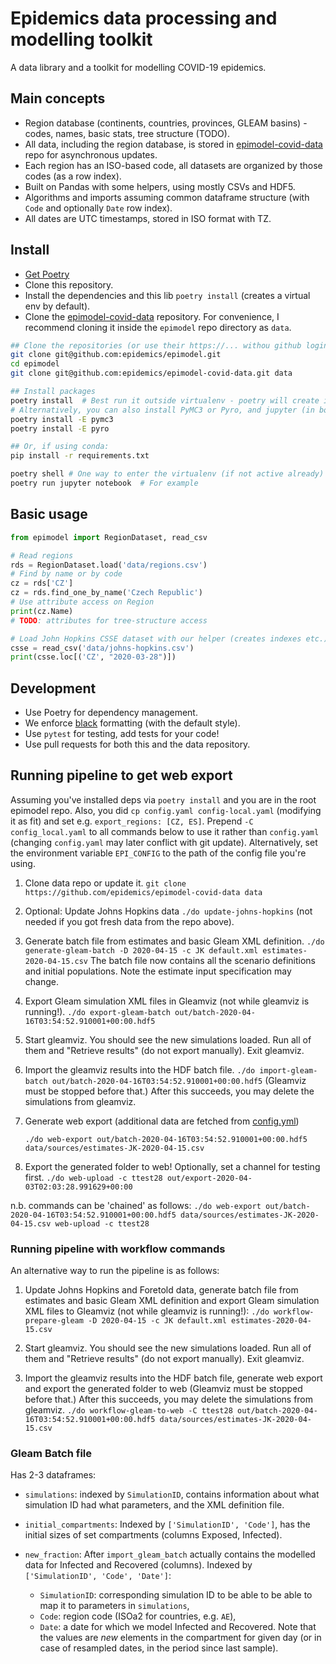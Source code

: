 # Epidemics data processing and modelling toolkit

A data library and a toolkit for modelling COVID-19 epidemics.

## Main concepts

* Region database (continents, countries, provinces, GLEAM basins) - codes, names, basic stats, tree structure (TODO).
* All data, including the region database, is stored in [epimodel-covid-data](https://github.com/epidemics/epimodel-covid-data) repo for asynchronous updates.
* Each region has an ISO-based code, all datasets are organized by those codes (as a row index).
* Built on Pandas with some helpers, using mostly CSVs and HDF5.
* Algorithms and imports assuming common dataframe structure (with `Code` and optionally `Date` row index).
* All dates are UTC timestamps, stored in ISO format with TZ.

## Install

* [Get Poetry](https://python-poetry.org/docs/#installation)
* Clone this repository.
* Install the dependencies and this lib `poetry install` (creates a virtual env by default).
* Clone the [epimodel-covid-data](https://github.com/epidemics/epimodel-covid-data/) repository. For convenience, I recommend cloning it inside the `epimodel` repo directory as `data`.

```sh
## Clone the repositories (or use their https://... withou github login)
git clone git@github.com:epidemics/epimodel.git
cd epimodel
git clone git@github.com:epidemics/epimodel-covid-data.git data

## Install packages
poetry install  # Best run it outside virtualenv - poetry will create its own
# Alternatively, you can also install PyMC3 or Pyro, and jupyter (in both cases):
poetry install -E pymc3
poetry install -E pyro

## Or, if using conda:
pip install -r requirements.txt

poetry shell # One way to enter the virtualenv (if not active already)
poetry run jupyter notebook  # For example
```

## Basic usage

```python
from epimodel import RegionDataset, read_csv

# Read regions
rds = RegionDataset.load('data/regions.csv')
# Find by name or by code
cz = rds['CZ']
cz = rds.find_one_by_name('Czech Republic')
# Use attribute access on Region
print(cz.Name)
# TODO: attributes for tree-structure access

# Load John Hopkins CSSE dataset with our helper (creates indexes etc.)
csse = read_csv('data/johns-hopkins.csv')
print(csse.loc[('CZ', "2020-03-28")])
```

## Development

* Use Poetry for dependency management.
* We enforce [black](https://github.com/psf/black) formatting (with the default style).
* Use `pytest` for testing, add tests for your code!
* Use pull requests for both this and the data repository.


## Running pipeline to get web export

Assuming you've installed deps via `poetry install` and you are in the root epimodel repo.
Also, you did `cp config.yaml config-local.yaml` (modifying it as fit) and set e.g. `export_regions: [CZ, ES]`. Prepend `-C config_local.yaml` to all commands below to use it rather than `config.yaml` (changing `config.yaml` may later conflict with git update). Alternatively, set the environment variable `EPI_CONFIG` to the path of the config file you're using.

1. Clone data repo or update it.
   `git clone https://github.com/epidemics/epimodel-covid-data data`

2. Optional: Update Johns Hopkins data `./do update-johns-hopkins` (not needed if you got fresh data from the repo above).

3. Generate batch file from estimates and basic Gleam XML definition.
   `./do generate-gleam-batch -D 2020-04-15 -c JK default.xml estimates-2020-04-15.csv`
   The batch file now contains all the scenario definitions and initial populations.
   Note the estimate input specification may change.

4. Export Gleam simulation XML files in Gleamviz (not while gleamviz is running!).
   `./do export-gleam-batch out/batch-2020-04-16T03:54:52.910001+00:00.hdf5`

5. Start gleamviz. You should see the new simulations loaded. Run all of them and "Retrieve results" (do not export manually). Exit gleamviz.

6. Import the gleamviz results into the HDF batch file.
   `./do import-gleam-batch out/batch-2020-04-16T03:54:52.910001+00:00.hdf5`
   (Gleamviz must be stopped before that.) After this succeeds, you may delete the simulations from gleamviz.

7. Generate web export (additional data are fetched from [config.yml](https://github.com/epidemics/epimodel/blob/master/config.yaml#L16))

   `./do web-export out/batch-2020-04-16T03:54:52.910001+00:00.hdf5 data/sources/estimates-JK-2020-04-15.csv`

8. Export the generated folder to web! Optionally, set a channel for testing first.
   `./do web-upload -c ttest28 out/export-2020-04-03T02:03:28.991629+00:00`

n.b. commands can be 'chained' as follows:
`./do web-export out/batch-2020-04-16T03:54:52.910001+00:00.hdf5 data/sources/estimates-JK-2020-04-15.csv web-upload -c ttest28`

### Running pipeline with workflow commands

An alternative way to run the pipeline is as follows:

1. Update Johns Hopkins and Foretold data, generate batch file from estimates and basic Gleam XML definition and export Gleam simulation XML files to Gleamviz (not while gleamviz is running!):
   `./do workflow-prepare-gleam -D 2020-04-15 -c JK default.xml estimates-2020-04-15.csv`

2. Start gleamviz. You should see the new simulations loaded. Run all of them and "Retrieve results" (do not export manually). Exit gleamviz.

3. Import the gleamviz results into the HDF batch file, generate web export and export the generated folder to web (Gleamviz must be stopped before that.) After this succeeds, you may delete the simulations from gleamviz.
   `./do workflow-gleam-to-web -C ttest28 out/batch-2020-04-16T03:54:52.910001+00:00.hdf5 data/sources/estimates-JK-2020-04-15.csv`

### Gleam Batch file

Has 2-3 dataframes:

* `simulations`: indexed by `SimulationID`, contains information about what simulation ID had what parameters, and the XML definition file.

* `initial_compartments`: Indexed by `['SimulationID', 'Code']`, has the initial sizes of set compartments (columns Exposed, Infected).

* `new_fraction`: After `import_gleam_batch` actually contains the modelled data for Infected and Recovered (columns). Indexed by `['SimulationID', 'Code', 'Date']`:
  * `SimulationID`: corresponding simulation ID to be able to be able to map it to parameters in `simulations`,
  * `Code`: region code (ISOa2 for countries, e.g. `AE`),
  * `Date`: a date for which we model Infected and Recovered.
  Note that the values are *new* elements in the compartment for given day (or in case of resampled dates, in the period since last sample).
